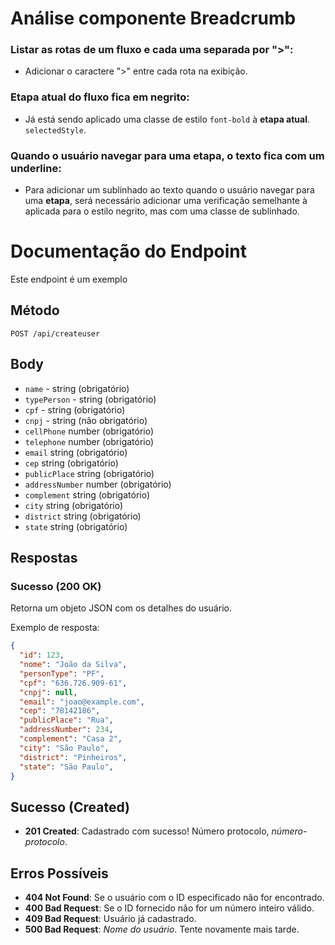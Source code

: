 # Análise componente Breadcrumb

### Listar as rotas de um fluxo e cada uma separada por ">":

- Adicionar o caractere ">" entre cada rota na exibição.
  
### Etapa atual do fluxo fica em negrito:

- Já está sendo aplicado uma classe de estilo `font-bold` à **etapa atual**. `selectedStyle`.
  
### Quando o usuário navegar para uma etapa, o texto fica com um underline:

- Para adicionar um sublinhado ao texto quando o usuário navegar para uma **etapa**, será necessário adicionar uma verificação semelhante à aplicada para o estilo negrito, mas com uma classe de sublinhado.


# Documentação do Endpoint

Este endpoint é um exemplo

## Método

`POST /api/createuser`

## Body

- `name` - string (obrigatório)
- `typePerson` - string (obrigatório)
- `cpf` - string (obrigatório)
- `cnpj` - string (não obrigatório)
- `cellPhone` number (obrigatório)
- `telephone` number (obrigatório)
- `email` string (obrigatório)
- `cep` string (obrigatório)
- `publicPlace` string (obrigatório)
- `addressNumber` number (obrigatório)
- `complement` string (obrigatório)
- `city` string (obrigatório)
- `district` string (obrigatório)
- `state` string (obrigatório)

## Respostas

### Sucesso (200 OK)

Retorna um objeto JSON com os detalhes do usuário.

Exemplo de resposta:

```json
{
  "id": 123,
  "nome": "João da Silva",
  "personType": "PF",
  "cpf": "636.726.909-61",
  "cnpj": null,
  "email": "joao@example.com",
  "cep": "78142186",
  "publicPlace": "Rua",
  "addressNumber": 234,
  "complement": "Casa 2",
  "city": "São Paulo",
  "district": "Pinheiros",
  "state": "São Paulo",
}
```

## Sucesso (Created)

- **201 Created**: Cadastrado com sucesso! Número protocolo, *número-protocolo*.

## Erros Possíveis

- **404 Not Found**: Se o usuário com o ID especificado não for encontrado.
- **400 Bad Request**: Se o ID fornecido não for um número inteiro válido.
- **409 Bad Request**: Usuário já cadastrado.
- **500 Bad Request**:  *Nome do usuário*. Tente novamente mais tarde.

